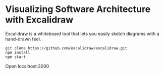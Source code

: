 # Visualizing Software Architecture with Excalidraw

Excalidraw is a whiteboard tool that lets you easily sketch diagrams with a hand-drawn feel.

```
git clone https://github.com/excalidraw/excalidraw.git
npm install
npm start
```

Open localhost:3000
